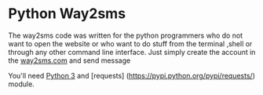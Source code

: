 # Python Way2sms
The way2sms code was written for the python programmers who do not want to open the website or who want to do stuff from the
terminal ,shell or through any other command line interface.
Just simply create the account in the [way2sms.com](way2sms.com) and send message

You'll need [Python 3](https://www.python.org/downloads/) and [requests] (https://pypi.python.org/pypi/requests/) module.
